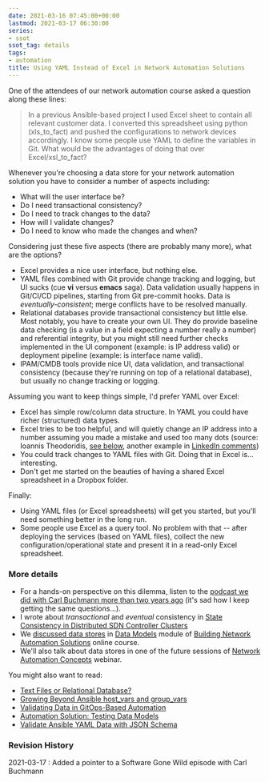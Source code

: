```yaml
---
date: 2021-03-16 07:45:00+00:00
lastmod: 2021-03-17 06:30:00
series:
- ssot
ssot_tag: details
tags:
- automation
title: Using YAML Instead of Excel in Network Automation Solutions
---
```

One of the attendees of our network automation course asked a question along these lines:

> In a previous Ansible-based project I used Excel sheet to contain all relevant customer data. I converted this spreadsheet using python (xls_to_fact) and pushed the configurations to network devices accordingly. I know some people use YAML to define the variables in Git. What would be the advantages of doing that over Excel/xsl_to_fact?

Whenever you're choosing a data store for your network automation solution you have to consider a number of aspects including:
<!--more-->
* What will the user interface be?
* Do I need transactional consistency?
* Do I need to track changes to the data?
* How will I validate changes?
* Do I need to know who made the changes and when?

Considering just these five aspects (there are probably many more), what are the options?

* Excel provides a nice user interface, but nothing else.
* YAML files combined with Git provide change tracking and logging, but UI sucks (cue **vi** versus **emacs** saga). Data validation usually happens in Git/CI/CD pipelines, starting from Git pre-commit hooks. Data is *eventually-consistent*; merge conflicts have to be resolved manually.
* Relational databases provide transactional consistency but little else. Most notably, you have to create your own UI. They do provide baseline data checking (is a value in a field expecting a number really a number) and referential integrity, but you might still need further checks implemented in the UI component (example: is IP address valid) or deployment pipeline (example: is interface name valid).
* IPAM/CMDB tools provide nice UI, data validation, and transactional consistency (because they're running on top of a relational database), but usually no change tracking or logging.

Assuming you want to keep things simple, I'd prefer YAML over Excel:

* Excel has simple row/column data structure. In YAML you could have richer (structured) data types.
* Excel tries to be too helpful, and will quietly change an IP address into a number assuming you made a mistake and used too many dots (source: Ioannis Theodoridis, [see below](https://blog.ipspace.net/2021/03/using-yaml-not-excel.html#476), another example in [LinkedIn comments](https://www.linkedin.com/feed/update/urn:li:activity:6777554072456192000?commentUrn=urn%3Ali%3Acomment%3A%28activity%3A6777554072456192000%2C6777663473972248576%29))
* You could track changes to YAML files with Git. Doing that in Excel is... interesting.
* Don't get me started on the beauties of having a shared Excel spreadsheet in a Dropbox folder.

Finally:

* Using YAML files (or Excel spreadsheets) will get you started, but you'll need something better in the long run.
* Some people use Excel as a query tool. No problem with that -- after deploying the services (based on YAML files), collect the new configuration/operational state and present it in a read-only Excel spreadsheet.

### More details

* For a hands-on perspective on this dilemma, listen to the [podcast we did with Carl Buchmann more than two years ago](https://blog.ipspace.net/2018/11/from-excel-to-network-infrastructure-as.html) (it's sad how I keep getting the same questions...).
* I wrote about *transactional* and *eventual* consistency in [State Consistency in Distributed SDN Controller Clusters](https://blog.ipspace.net/2021/02/state-consistency-distributed-controllers.html)
* We [discussed data stores](https://my.ipspace.net/bin/list?id=NetAutSol&module=3#M3S1) in [Data Models](https://my.ipspace.net/bin/list?id=NetAutSol&module=3) module of [Building Network Automation Solutions](https://www.ipspace.net/Building_Network_Automation_Solutions) online course.
* We'll also talk about data stores in one of the future sessions of [Network Automation Concepts](https://www.ipspace.net/Network_Automation_Concepts) webinar.

You might also want to read:

* [Text Files or Relational Database?](https://blog.ipspace.net/2019/04/text-files-or-relational-database.html)
* [Growing Beyond Ansible host_vars and group_vars](https://blog.ipspace.net/2020/04/growing-beyond-ansible-host-vars.html)
* [Validating Data in GitOps-Based Automation](https://blog.ipspace.net/2020/10/validating-data-gitops-automation.html)
* [Automation Solution: Testing Data Models](https://blog.ipspace.net/2020/01/automation-solution-testing-data-models.html)
* [Validate Ansible YAML Data with JSON Schema](https://blog.ipspace.net/2020/10/validate-yaml-jsonschema.html)

### Revision History

2021-03-17
: Added a pointer to a Software Gone Wild episode with Carl Buchmann

